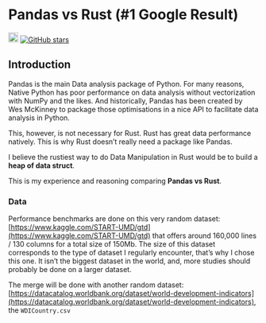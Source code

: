 # Pandas vs Rust (#1 Google Result)
[<img alt="github" src="https://img.shields.io/badge/Data--Manipulation--Rust--Pandas-fff?labelColor=000&logo=github" height="20">](https://github.com/haixuantao/Data-Manipulation-Rust-Pandas)
[![GitHub stars](https://img.shields.io/github/stars/haixuanTao/Data-Manipulation-Rust-Pandas?style=social&label=Star&maxAge=2592000)](https://github.com/haixuanTao/Data-Manipulation-Rust-Pandas/)
## Introduction


Pandas is the main Data analysis package of Python. For many reasons, Native Python has poor performance on data analysis without vectorization with NumPy and the likes. And historically, Pandas has been created by Wes McKinney to package those optimisations in a nice API to facilitate data analysis in Python.

This, however, is not necessary for Rust. Rust has great data performance natively. This is why Rust doesn’t really need a package like Pandas.

I believe the rustiest way to do Data Manipulation in Rust would be to build a **heap of data struct**.

This is my experience and reasoning comparing **Pandas vs Rust**.

### Data

Performance benchmarks are done on this very random dataset: [https://www.kaggle.com/START-UMD/gtd](https://www.kaggle.com/START-UMD/gtd) that offers around 160,000 lines / 130 columns for a total size of 150Mb. The size of this dataset corresponds to the type of dataset I regularly encounter, that’s why I chose this one. It isn’t the biggest dataset in the world, and, more studies should probably be done on a larger dataset.

The merge will be done with another random dataset: [https://datacatalog.worldbank.org/dataset/world-development-indicators](https://datacatalog.worldbank.org/dataset/world-development-indicators), the `WDICountry.csv`
